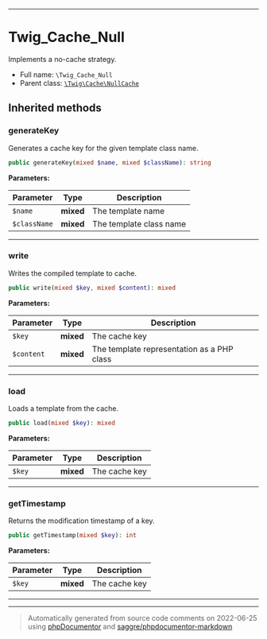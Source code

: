 ***

# Twig_Cache_Null

Implements a no-cache strategy.



* Full name: `\Twig_Cache_Null`
* Parent class: [`\Twig\Cache\NullCache`](./Twig/Cache/NullCache.md)






## Inherited methods


### generateKey

Generates a cache key for the given template class name.

```php
public generateKey(mixed $name, mixed $className): string
```








**Parameters:**

| Parameter | Type | Description |
|-----------|------|-------------|
| `$name` | **mixed** | The template name |
| `$className` | **mixed** | The template class name |




***

### write

Writes the compiled template to cache.

```php
public write(mixed $key, mixed $content): mixed
```








**Parameters:**

| Parameter | Type | Description |
|-----------|------|-------------|
| `$key` | **mixed** | The cache key |
| `$content` | **mixed** | The template representation as a PHP class |




***

### load

Loads a template from the cache.

```php
public load(mixed $key): mixed
```








**Parameters:**

| Parameter | Type | Description |
|-----------|------|-------------|
| `$key` | **mixed** | The cache key |




***

### getTimestamp

Returns the modification timestamp of a key.

```php
public getTimestamp(mixed $key): int
```








**Parameters:**

| Parameter | Type | Description |
|-----------|------|-------------|
| `$key` | **mixed** | The cache key |




***


***
> Automatically generated from source code comments on 2022-06-25 using [phpDocumentor](http://www.phpdoc.org/) and [saggre/phpdocumentor-markdown](https://github.com/Saggre/phpDocumentor-markdown)
